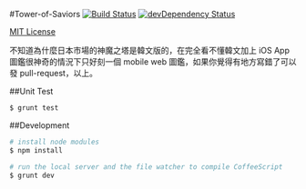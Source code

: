 #Tower-of-Saviors [![Build Status](https://secure.travis-ci.org/kelp404/Tower-of-Saviors.png?branch=master)](http://travis-ci.org/kelp404/Tower-of-Saviors) [![devDependency Status](https://david-dm.org/kelp404/Tower-of-Saviors/dev-status.png?branch=master)](https://david-dm.org/kelp404/Tower-of-Saviors#info=devDependencies)

[MIT License](http://www.opensource.org/licenses/mit-license.php)




不知道為什麼日本市場的神魔之塔是韓文版的，在完全看不懂韓文加上 iOS App 圖鑑很神奇的情況下只好刻一個 mobile web 圖鑑，如果你覺得有地方寫錯了可以發 pull-request，以上。  





##Unit Test
>
```bash
$ grunt test
```




##Development
```bash
# install node modules
$ npm install
```
```bash
# run the local server and the file watcher to compile CoffeeScript
$ grunt dev
```

